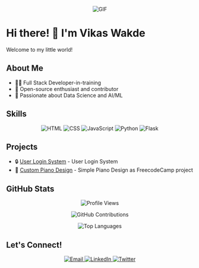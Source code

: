 <!-- Add a cool banner or header image -->
<p align="center">
  <img src="https://github.com/vikaswakde/FreeCodeCamp-Practice-Projects/assets/110342308/7003806a-69f3-4512-b1ca-502a29f3785a" alt="GIF">
</p>

# Hi there! 👋 I'm Vikas Wakde

Welcome to my little world! 

## About Me

- 👨‍💻 Full Stack Developer-in-training
- 🌟 Open-source enthusiast and contributor
- 🚀 Passionate about Data Science and AI/ML

## Skills

<p align="center">
  <img src="https://img.shields.io/badge/HTML-orange?style=flat-square&logo=html5" alt="HTML">
  <img src="https://img.shields.io/badge/CSS-blue?style=flat-square&logo=css3" alt="CSS">
  <img src="https://img.shields.io/badge/JavaScript-Intermediate-yellow?style=flat-square&logo=javascript" alt="JavaScript">
  <img src="https://img.shields.io/badge/Python-Learning-brightgreen?style=flat-square&logo=python" alt="Python">
    <img src="https://img.shields.io/badge/Flask-Learning-brightgreen?style=flat-square&logo=flask" alt="Flask">
  
  
</p>

## Projects

- 🔒  [User Login System](https://github.com/vikaswakde/User_Login_System) - User Login System
- 🎹  [Custom Piano Design](https://github.com/vikaswakde/password-score-check) - Simple Piano Design as FreecodeCamp project

## GitHub Stats

<p align="center">
  <img src="https://komarev.com/ghpvc/?username=vikaswakde" alt="Profile Views">
</p>

<p align="center">
  <img src="https://github-readme-stats.vercel.app/api?username=vikaswakde&show_icons=true&count_private=true&hide=stars&theme=dark" alt="GitHub Contributions">
</p>

<p align="center">
  <img src="https://github-readme-stats.vercel.app/api/top-langs/?username=vikaswakde&layout=compact&theme=dark" alt="Top Languages">
</p>

## Let's Connect!

<p align="center">
  <a href="mailto:vikaswakdepc@gmail.com">
    <img src="https://img.shields.io/badge/Email-vikaswakdepc%40gmail.com-red?style=flat-square&logo=gmail" alt="Email">
  </a>
  <a href="https://www.linkedin.com/in/vikas-wakde-a7b1b6227/">
    <img src="https://img.shields.io/badge/LinkedIn-Vikas%20Wakde-blue?style=flat-square&logo=linkedin" alt="LinkedIn">
  </a>
  <a href="https://twitter.com/vikaswakdeos">
    <img src="https://img.shields.io/badge/Twitter-vikaswakdeos-blue?style=flat-square&logo=twitter" alt="Twitter">
  </a>
</p>
